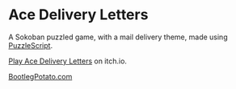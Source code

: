 # Ace Delivery Letters
A Sokoban puzzled game, with a mail delivery theme, made using [PuzzleScript](https://github.com/increpare/PuzzleScript).

[Play Ace Delivery Letters](https://bootlegpotato.itch.io/ace-delivery-letters) on itch.io.

[BootlegPotato.com](https://www.bootlegpotato.com)
